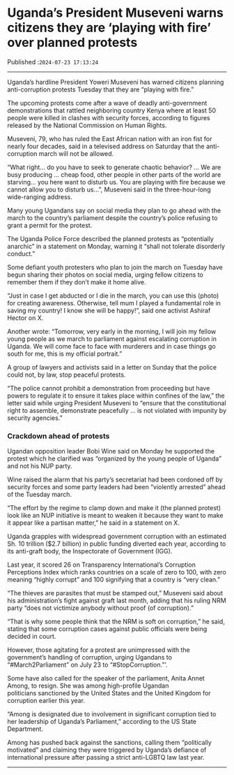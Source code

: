 # Uganda’s President Museveni warns citizens they are ‘playing with fire’ over planned protests

Published :`2024-07-23 17:13:24`

---

Uganda’s hardline President Yoweri Museveni has warned citizens planning anti-corruption protests Tuesday that they are “playing with fire.”

The upcoming protests come after a wave of deadly anti-government demonstrations that rattled neighboring country Kenya where at least 50 people were killed in clashes with security forces, according to figures released by the National Commission on Human Rights.

Museveni, 79, who has ruled the East African nation with an iron fist for nearly four decades, said in a televised address on Saturday that the anti-corruption march will not be allowed.

“What right… do you have to seek to generate chaotic behavior? … We are busy producing … cheap food, other people in other parts of the world are starving… you here want to disturb us. You are playing with fire because we cannot allow you to disturb us…”, Museveni said in the three-hour-long wide-ranging address.

Many young Ugandans say on social media they plan to go ahead with the march to the country’s parliament despite the country’s police refusing to grant a permit for the protest.

The Uganda Police Force described the planned protests as “potentially anarchic” in a statement on Monday, warning it “shall not tolerate disorderly conduct.”

Some defiant youth protesters who plan to join the march on Tuesday have begun sharing their photos on social media, urging fellow citizens to remember them if they don’t make it home alive.

“Just in case I get abducted or I die in the march, you can use this (photo) for creating awareness. Otherwise, tell mum I played a fundamental role in saving my country! I know she will be happy!”, said one activist Ashiraf Hector on X.

Another wrote: “Tomorrow, very early in the morning, I will join my fellow young people as we march to parliament against escalating corruption in Uganda. We will come face to face with murderers and in case things go south for me, this is my official portrait.”

A group of lawyers and activists said in a letter on Sunday that the police could not, by law, stop peaceful protests.

“The police cannot prohibit a demonstration from proceeding but have powers to regulate it to ensure it takes place within confines of the law,” the letter said while urging President Museveni to “ensure that the constitutional right to assemble, demonstrate peacefully … is not violated with impunity by security agencies.”

### Crackdown ahead of protests

Ugandan opposition leader Bobi Wine said on Monday he supported the protest which he clarified was “organized by the young people of Uganda” and not his NUP party.

Wine raised the alarm that his party’s secretariat had been cordoned off by security forces and some party leaders had been “violently arrested” ahead of the Tuesday march.

“The effort by the regime to clamp down and make it (the planned protest) look like an NUP initiative is meant to weaken it because they want to make it appear like a partisan matter,” he said in a statement on X.

Uganda grapples with widespread government corruption with an estimated Sh. 10 trillion ($2.7 billion) in public funding diverted each year, according to its anti-graft body, the Inspectorate of Government (IGG).

Last year, it scored 26 on Transparency International’s Corruption Perceptions Index which ranks countries on a scale of zero to 100, with zero meaning “highly corrupt” and 100 signifying that a country is “very clean.”

“The thieves are parasites that must be stamped out,” Museveni said about his administration’s fight against graft last month, adding that his ruling NRM party “does not victimize anybody without proof (of corruption).”

“That is why some people think that the NRM is soft on corruption,” he said, stating that some corruption cases against public officials were being decided in court.

However, those agitating for a protest are unimpressed with the government’s handling of corruption, urging Ugandans to “#March2Parliament” on July 23 to “#StopCorruption.”’.

Some have also called for the speaker of the parliament, Anita Annet Among, to resign. She was among high-profile Ugandan politicians sanctioned by the United States and the United Kingdom for corruption earlier this year.

“Among is designated due to involvement in significant corruption tied to her leadership of Uganda’s Parliament,” according to the US State Department.

﻿Among has pushed back against the sanctions, calling them “politically motivated” and claiming they were triggered by Uganda’s defiance of international pressure after passing a strict anti-LGBTQ law last year.

---

